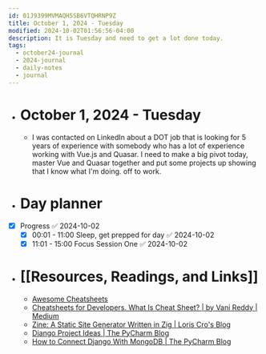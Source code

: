 ```yaml
---
id: 01J9399MVMAQH5SB6VTQHRNP9Z
title: October 1, 2024 - Tuesday
modified: 2024-10-02T01:56:56-04:00
description: It is Tuesday and need to get a lot done today.
tags:
  - october24-journal
  - 2024-journal
  - daily-notes
  - journal
---
```

- # October 1, 2024 - Tuesday
	- I was contacted on LinkedIn about a DOT job that is looking for 5 years of experience with somebody who has a lot of experience working with Vue.js and Quasar. I need to make a big pivot today, master Vue and Quasar together and put some projects up showing that I know what I'm doing. off to work.

- # Day planner
- [x] Progress ✅ 2024-10-02
	- [x] 00:01 - 11:00 Sleep, get prepped for day ✅ 2024-10-02
	- [x] 11:01 - 15:00 Focus Session One ✅ 2024-10-02

- # [[Resources, Readings, and Links]]
	- [Awesome Cheatsheets](https://lecoupa.github.io/awesome-cheatsheets/?source=post_page-----1bf378aafcb0--------------------------------)
	- [Cheatsheets for Developers. What Is Cheat Sheet? | by Vani Reddy | Medium](https://medium.com/@vrkunduri/cheatsheets-for-developers-1bf378aafcb0)
	- [Zine: A Static Site Generator Written in Zig | Loris Cro's Blog](https://kristoff.it/blog/zine-ssg-zig/?ref=dailydev)
	- [Django Project Ideas | The PyCharm Blog](https://blog.jetbrains.com/pycharm/2024/09/django-project-ideas/?ref=dailydev#advanced-django-projects)
	- [How to Connect Django With MongoDB | The PyCharm Blog](https://blog.jetbrains.com/pycharm/2024/01/how-to-connect-django-with-mongodb/)